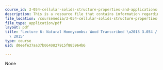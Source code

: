 ```yaml
---
course_id: 3-054-cellular-solids-structure-properties-and-applications-spring-2015
description: This is a resource file that contains information regarding lecture 6.
file_location: /coursemedia/3-054-cellular-solids-structure-properties-and-applications-spring-2015/d0eefe37aa37b0640827915f885964b6_MIT3_054S15_L6_wood_trans.pdf
file_type: application/pdf
layout: pdf
title: "Lecture 6: Natural Honeycombs: Wood Transcribed \u2013 3.054 / 3.36 Spring\
  \ 2015"
type: course
uid: d0eefe37aa37b0640827915f885964b6

---
```

None